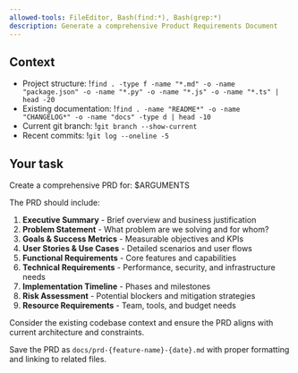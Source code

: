 ```yaml
---
allowed-tools: FileEditor, Bash(find:*), Bash(grep:*)
description: Generate a comprehensive Product Requirements Document
---
```


## Context

- Project structure: !`find . -type f -name "*.md" -o -name "package.json" -o -name "*.py" -o -name "*.js" -o -name "*.ts" | head -20`
- Existing documentation: !`find . -name "README*" -o -name "CHANGELOG*" -o -name "docs" -type d | head -10`
- Current git branch: !`git branch --show-current`
- Recent commits: !`git log --oneline -5`

## Your task

Create a comprehensive PRD for: $ARGUMENTS

The PRD should include:

1. **Executive Summary** - Brief overview and business justification
2. **Problem Statement** - What problem are we solving and for whom?
3. **Goals & Success Metrics** - Measurable objectives and KPIs
4. **User Stories & Use Cases** - Detailed scenarios and user flows
5. **Functional Requirements** - Core features and capabilities
6. **Technical Requirements** - Performance, security, and infrastructure needs
7. **Implementation Timeline** - Phases and milestones
8. **Risk Assessment** - Potential blockers and mitigation strategies
9. **Resource Requirements** - Team, tools, and budget needs

Consider the existing codebase context and ensure the PRD aligns with current architecture and constraints.

Save the PRD as `docs/prd-{feature-name}-{date}.md` with proper formatting and linking to related files.
